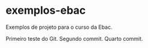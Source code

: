 # exemplos-ebac
Exemplos de projeto para o curso da Ebac.

Primeiro teste do Git. 
Segundo commit.
Quarto commit.
